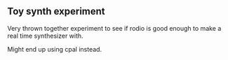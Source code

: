 ## Toy synth experiment

Very thrown together experiment to see if rodio is good enough to make a real time synthesizer with.

Might end up using cpal instead.
